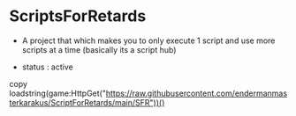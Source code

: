# ScriptsForRetards
- A project that which makes you to only execute 1 script and use more scripts at a time (basically its a script hub)


- status : active

copy
loadstring(game:HttpGet("https://raw.githubusercontent.com/endermanmasterkarakus/ScriptForRetards/main/SFR"))()
